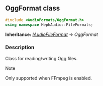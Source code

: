 ## OggFormat class
```c++
#include <AudioFormats/OggFormat.h>
using namespace HephAudio::FileFormats;
```
**Inheritance:** *[IAudioFileFormat](/docs/HephAudio/AudioFormats/IAudioFileFormat.md)* -> *OggFormat*

### Description
Class for reading/writing Ogg files.

> [!NOTE]
> Only supported when FFmpeg is enabled.
